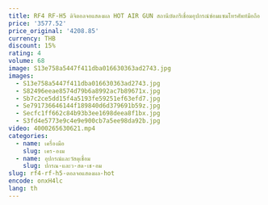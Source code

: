 ```yaml
---
title: RF4 RF-H5 ดิจิตอลจอแสดงผล HOT AIR GUN สถานีบัดกรีเชื่อมอุปกรณ์ซ่อมแซมโทรศัพท์มือถือ PCB ชิป BGA Quick Desoldering
price: '3577.52'
price_original: '4208.85'
currency: THB
discount: 15%
rating: 4
volume: 68
image: S13e758a5447f411dba016630363ad2743.jpg
images:
  - S13e758a5447f411dba016630363ad2743.jpg
  - S82496eeae8574d79b6a8992ac7b89671x.jpg
  - Sb7c2ce5dd15f4a5193fe59251ef63efd7.jpg
  - Se791736646144f189840d6d379691b59z.jpg
  - Secfc1ff662c84b93b3ee1698deea8f1bx.jpg
  - S3fd4e5773e9c4e9e900cb7a5ee98da92b.jpg
video: 4000265630621.mp4
categories:
  - name: เครื่องมือ
    slug: เคร-องม
  - name: อุปกรณ์และวัสดุเชื่อม
    slug: ปกรณ-และว-สด-เช-อม
slug: rf4-rf-h5-ตอลจอแสดงผล-hot
encode: onxH4lc
lang: th
---
```

  